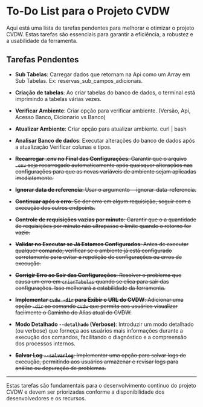 
# To-Do List para o Projeto CVDW

Aqui está uma lista de tarefas pendentes para melhorar e otimizar o projeto CVDW. Estas tarefas são essenciais para garantir a eficiência, a robustez e a usabilidade da ferramenta.

## Tarefas Pendentes

- **Sub Tabelas**: Carregar dados que retornam na Api como um Array em Sub Tabelas. Ex: reservas_sub_campos_adicionais.

- **Criação de tabelas**: Ao criar tabelas do banco de dados, o terminal está imprimindo a tabelas várias vezes.

- **Verificar Ambiente**: Criar opção para verificar ambiente. (Versão, Api, Acesso Banco, Dicionario vs Banco)

- **Atualizar Ambiente**: Criar opção para atualizar ambiente. curl | bash

- **Analisar Banco de dados**: Executar alterações do banco de dados após a atualização Verificar colunas e tipos.

- ~~**Recarregar .env no Final das Configurações**: Garantir que o arquivo `.env` seja recarregado automaticamente após quaisquer alterações nas configurações para que as novas variáveis de ambiente sejam aplicadas imediatamente.~~

- ~~**Ignorar data de referencia**: Usar o argumento --ignorar-data-referencia.~~

- ~~**Continuar após o erro**: Se der erro em algum requisição, seguir com a execução dos outros endpoints.~~

- ~~**Controle de requisições vazias por minuto**: Garantir que o a quantidade de requisições por minuto não ultrapasse o limite quando o retorno for vazio.~~

- ~~**Validar no Executar se Já Estamos Configurados**: Antes de executar qualquer comando, verificar se o ambiente já está configurado corretamente para evitar a repetição de configurações ou erros de execução.~~

- ~~**Corrigir Erro ao Sair das Configurações**: Resolver o problema que causa um erro em `criarTabelas` quando se clica para sair das configurações. Isso melhorará a estabilidade da ferramenta.~~

- ~~**Implementar `cvdw -dir` para Exibir o URL do CVDW**: Adicionar uma opção `-dir` ao comando `cvdw` que permita aos usuários visualizar facilmente o Caminho do Alias atual do CVDW.~~

- **Modo Detalhado `--detalhado` (Verbose)**: Introduzir um modo detalhado (ou verbose) que forneça aos usuários mais informações durante a execução dos comandos, facilitando o diagnóstico e a compreensão dos processos internos.

- ~~**Salvar Log `--salvarlog`**: Implementar uma opção para salvar logs de execução, permitindo aos usuários armazenar e revisar logs para análise ou depuração de problemas.~~

---

Estas tarefas são fundamentais para o desenvolvimento contínuo do projeto CVDW e devem ser priorizadas conforme a disponibilidade dos desenvolvedores e os recursos.